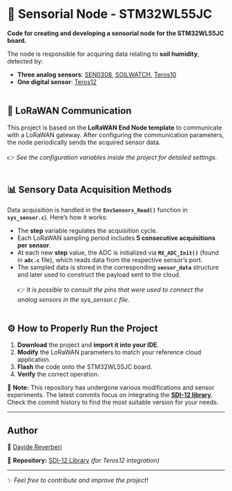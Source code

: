 # 🌱 Sensorial Node - STM32WL55JC

**Code for creating and developing a sensorial node for the STM32WL55JC board.**

The node is responsible for acquiring data relating to **soil humidity**, detected by:
- **Three analog sensors**: [SEN0308](https://wiki.dfrobot.com/Waterproof_Capacitive_Soil_Moisture_Sensor_SKU_SEN0308), [SOILWATCH](https://pino-tech.eu/wp-content/uploads/2017/08/SoilWatch10.pdf), [Teros10](https://metergroup.com/it/products/teros-10/)
- **One digital sensor**: [Teros12](https://metergroup.com/it/products/teros-12/)
<br><br>
## 📡 LoRaWAN Communication
This project is based on the **LoRaWAN End Node template** to communicate with a LoRaWAN gateway. After configuring the communication parameters, the node periodically sends the acquired sensor data.<br><br>
👉 *See the configuration variables inside the project for detailed settings.*
<br><br>
## 📊 Sensory Data Acquisition Methods

Data acquisition is handled in the **`EnvSensors_Read()`** function in **`sys_sensor.c`**). Here’s how it works:
- The **step** variable regulates the acquisition cycle.
- Each LoRaWAN sampling period includes **5 consecutive acquisitions per sensor**.
- At each new **step** value, the ADC is initialized via **`MX_ADC_Init()`** (found in **`adc.c`** file), which reads data from the respective sensor’s port.
- The sampled data is stored in the corresponding **`sensor_data`** structure and later used to construct the payload sent to the cloud.<br><br>
👉 *It is possible to consult the pins that were used to connect the analog sensors in the sys_sensor.c file.*
<br><br>
## ⚙️ How to Properly Run the Project

1. **Download** the project and **import it into your IDE**.
2. **Modify** the LoRaWAN parameters to match your reference cloud application.
3. **Flash** the code onto the STM32WL55JC board.
4. **Verify** the correct operation.

🔔 **Note:** This repository has undergone various modifications and sensor experiments. The latest commits focus on integrating the **[SDI-12 library](https://github.com/DaddaRev/SDI-12)**. Check the commit history to find the most suitable version for your needs.


---
## Author
📌 [Davide Reverberi](https://github.com/DaddaRev)

📝 **Repository:** [SDI-12 Library](https://github.com/DaddaRev/SDI-12) *(for Teros12 integration)*

---
✨ *Feel free to contribute and improve the project!*

